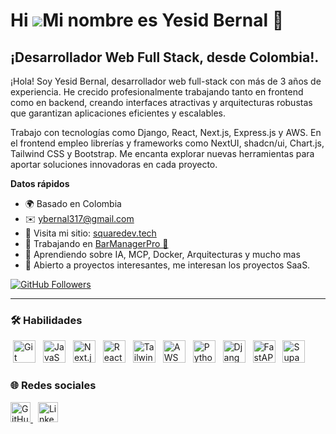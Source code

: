 Hi ![](https://user-images.githubusercontent.com/18350557/176309783-0785949b-9127-417c-8b55-ab5a4333674e.gif)Mi nombre es Yesid Bernal 🐍
=======================================================================================================================================

## ¡Desarrollador Web Full Stack, desde Colombia!.

¡Hola! Soy Yesid Bernal, desarrollador web full-stack con más de 3 años de experiencia. He crecido profesionalmente trabajando tanto en frontend como en backend, creando interfaces atractivas y arquitecturas robustas que garantizan aplicaciones eficientes y escalables.

Trabajo con tecnologías como Django, React, Next.js, Express.js y AWS. En el frontend empleo librerías y frameworks como NextUI, shadcn/ui, Chart.js, Tailwind CSS y Bootstrap. Me encanta explorar nuevas herramientas para aportar soluciones innovadoras en cada proyecto.

**Datos rápidos**

* 🌍  Basado en Colombia
* ✉️  [ybernal317@gmail.com](mailto:ybernal317@gmail.com)
* 🤖 Visita mi sitio: [squaredev.tech](https://squaredev.tech)
* 🚀  Trabajando en [BarManagerPro 🦄](https://posbar-y1hz.onrender.com/)
* 🧠  Aprendiendo sobre IA, MCP, Docker, Arquitecturas y mucho mas 
* 🤝  Abierto a proyectos interesantes, me interesan los proyectos SaaS.

<a href="https://github.com/y3sidDeve" target="_blank" rel="noreferrer">
  <img src="https://img.shields.io/github/followers/y3sidDeve?logo=github&style=for-the-badge&color=10b981&labelColor=22272e" alt="GitHub Followers" />
</a>

---

### 🛠️ Habilidades

<p align="left">
  <!-- Git (ya lo tenías) -->
  <picture style="margin:4px;">
    <source media="(prefers-color-scheme: dark)" srcset="https://raw.githubusercontent.com/danielcranney/readme-generator/main/public/icons/skills/git-dark.svg" />
    <source media="(prefers-color-scheme: light)" srcset="https://raw.githubusercontent.com/danielcranney/readme-generator/main/public/icons/skills/git-colored.svg" />
    <img src="https://raw.githubusercontent.com/danielcranney/readme-generator/main/public/icons/skills/git-colored.svg" width="36" height="36" alt="Git" />
  </picture>
  <!-- JavaScript (ya lo tenías) -->
  <picture style="margin:4px;">
    <source media="(prefers-color-scheme: dark)" srcset="https://raw.githubusercontent.com/danielcranney/readme-generator/main/public/icons/skills/javascript-dark.svg" />
    <source media="(prefers-color-scheme: light)" srcset="https://raw.githubusercontent.com/danielcranney/readme-generator/main/public/icons/skills/javascript-colored.svg" />
    <img src="https://raw.githubusercontent.com/danielcranney/readme-generator/main/public/icons/skills/javascript-colored.svg" width="36" height="36" alt="JavaScript" />
  </picture>
  <!-- Next.js -->
  <picture style="margin:4px;">
    <source media="(prefers-color-scheme: dark)" srcset="https://raw.githubusercontent.com/danielcranney/readme-generator/main/public/icons/skills/nextjs-dark.svg" />
    <source media="(prefers-color-scheme: light)" srcset="https://raw.githubusercontent.com/danielcranney/readme-generator/main/public/icons/skills/nextjs-colored.svg" />
    <img src="https://raw.githubusercontent.com/danielcranney/readme-generator/main/public/icons/skills/nextjs-colored.svg" width="36" height="36" alt="Next.js" />
  </picture>
  <!-- React -->
  <picture style="margin:4px;">
    <source media="(prefers-color-scheme: dark)" srcset="https://raw.githubusercontent.com/danielcranney/readme-generator/main/public/icons/skills/react-dark.svg" />
    <source media="(prefers-color-scheme: light)" srcset="https://raw.githubusercontent.com/danielcranney/readme-generator/main/public/icons/skills/react-colored.svg" />
    <img src="https://raw.githubusercontent.com/danielcranney/readme-generator/main/public/icons/skills/react-colored.svg" width="36" height="36" alt="React" />
  </picture>
  <!-- TailwindCSS -->
  <picture style="margin:4px;">
    <source media="(prefers-color-scheme: dark)" srcset="https://raw.githubusercontent.com/danielcranney/readme-generator/main/public/icons/skills/tailwindcss-dark.svg" />
    <source media="(prefers-color-scheme: light)" srcset="https://raw.githubusercontent.com/danielcranney/readme-generator/main/public/icons/skills/tailwindcss-colored.svg" />
    <img src="https://raw.githubusercontent.com/danielcranney/readme-generator/main/public/icons/skills/tailwindcss-colored.svg" width="36" height="36" alt="TailwindCSS" />
  </picture>
  <!-- AWS -->
  <picture style="margin:4px;">
    <source media="(prefers-color-scheme: dark)" srcset="https://raw.githubusercontent.com/danielcranney/readme-generator/main/public/icons/skills/aws-dark.svg" />
    <source media="(prefers-color-scheme: light)" srcset="https://raw.githubusercontent.com/danielcranney/readme-generator/main/public/icons/skills/aws-colored.svg" />
    <img src="https://raw.githubusercontent.com/danielcranney/readme-generator/main/public/icons/skills/aws-colored.svg" width="36" height="36" alt="AWS" />
  </picture>
  <!-- Python -->
  <picture style="margin:4px;">
    <source media="(prefers-color-scheme: dark)" srcset="https://raw.githubusercontent.com/danielcranney/readme-generator/main/public/icons/skills/python-dark.svg" />
    <source media="(prefers-color-scheme: light)" srcset="https://raw.githubusercontent.com/danielcranney/readme-generator/main/public/icons/skills/python-colored.svg" />
    <img src="https://raw.githubusercontent.com/danielcranney/readme-generator/main/public/icons/skills/python-colored.svg" width="36" height="36" alt="Python" />
  </picture>
  <!-- Django -->
  <picture style="margin:4px;">
    <source media="(prefers-color-scheme: dark)" srcset="https://raw.githubusercontent.com/danielcranney/readme-generator/main/public/icons/skills/django-dark.svg" />
    <source media="(prefers-color-scheme: light)" srcset="https://raw.githubusercontent.com/danielcranney/readme-generator/main/public/icons/skills/django-colored.svg" />
    <img src="https://raw.githubusercontent.com/danielcranney/readme-generator/main/public/icons/skills/django-colored.svg" width="36" height="36" alt="Django" />
  </picture>
  <!-- FastAPI -->
  <picture style="margin:4px;">
    <source media="(prefers-color-scheme: dark)" srcset="https://raw.githubusercontent.com/danielcranney/readme-generator/main/public/icons/skills/fastapi-dark.svg" />
    <source media="(prefers-color-scheme: light)" srcset="https://raw.githubusercontent.com/danielcranney/readme-generator/main/public/icons/skills/fastapi-colored.svg" />
    <img src="https://raw.githubusercontent.com/danielcranney/readme-generator/main/public/icons/skills/fastapi-colored.svg" width="36" height="36" alt="FastAPI" />
  </picture>
  <!-- Supabase -->
  <picture style="margin:4px;">
    <source media="(prefers-color-scheme: dark)" srcset="https://raw.githubusercontent.com/danielcranney/readme-generator/main/public/icons/skills/supabase-dark.svg" />
    <source media="(prefers-color-scheme: light)" srcset="https://raw.githubusercontent.com/danielcranney/readme-generator/main/public/icons/skills/supabase-colored.svg" />
    <img src="https://raw.githubusercontent.com/danielcranney/readme-generator/main/public/icons/skills/supabase-colored.svg" width="36" height="36" alt="Supabase" />
  </picture>
</p>

### 🌐 Redes sociales

<p align="left">
  <a href="https://github.com/y3sidDeve" target="_blank" rel="noreferrer" style="margin-right:8px;">
    <picture>
      <source media="(prefers-color-scheme: dark)" srcset="https://raw.githubusercontent.com/danielcranney/readme-generator/main/public/icons/socials/github-dark.svg" />
      <source media="(prefers-color-scheme: light)" srcset="https://raw.githubusercontent.com/danielcranney/readme-generator/main/public/icons/socials/github.svg" />
      <img src="https://raw.githubusercontent.com/danielcranney/readme-generator/main/public/icons/socials/github.svg" width="32" height="32" alt="GitHub" />
    </picture>
  </a>
  <a href="https://www.linkedin.com/in/yesid-bernal-85778a172/" target="_blank" rel="noreferrer">
    <picture>
      <source media="(prefers-color-scheme: dark)" srcset="https://raw.githubusercontent.com/danielcranney/readme-generator/main/public/icons/socials/linkedin-dark.svg" />
      <source media="(prefers-color-scheme: light)" srcset="https://raw.githubusercontent.com/danielcranney/readme-generator/main/public/icons/socials/linkedin.svg" />
      <img src="https://raw.githubusercontent.com/danielcranney/readme-generator/main/public/icons/socials/linkedin.svg" width="32" height="32" alt="LinkedIn" />
    </picture>
  </a>
</p>
